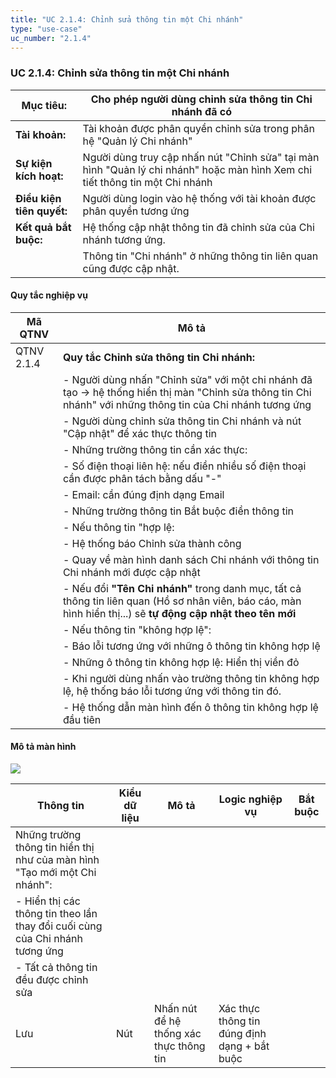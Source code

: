 ```yaml
---
title: "UC 2.1.4: Chỉnh sửa thông tin một Chi nhánh"
type: "use-case"
uc_number: "2.1.4"
---
```


### UC 2.1.4: Chỉnh sửa thông tin một Chi nhánh

| **Mục tiêu:** | Cho phép người dùng chỉnh sửa thông tin Chi nhánh đã có |
| --- | --- |
| **Tài khoản:** | Tài khoản được phân quyền chỉnh sửa trong phân hệ "Quản lý Chi nhánh" |
| **Sự kiện kích hoạt:** | Người dùng truy cập nhấn nút "Chỉnh sửa" tại màn hình "Quản lý chi nhánh" hoặc màn hình Xem chi tiết thông tin một Chi nhánh |
| **Điều kiện tiên quyết:** | Người dùng login vào hệ thống với tài khoản được phân quyền tương ứng |
| **Kết quả bắt buộc:** | Hệ thống cập nhật thông tin đã chỉnh sửa của Chi nhánh tương ứng. |
|  | Thông tin "Chi nhánh" ở những thông tin liên quan cũng được cập nhật. |

#### Quy tắc nghiệp vụ

| **Mã QTNV** | **Mô tả** |
| --- | --- |
| QTNV 2.1.4 | **Quy tắc Chỉnh sửa thông tin Chi nhánh:** |
|  | - Người dùng nhấn "Chỉnh sửa" với một chi nhánh đã tạo -\> hệ thống hiển thị màn "Chỉnh sửa thông tin Chi nhánh" với những thông tin của Chi nhánh tương ứng |
|  | - Người dùng chỉnh sửa thông tin Chi nhánh và nút "Cập nhật" để xác thực thông tin |
|  | - Những trường thông tin cần xác thực: |
|  | - Số điện thoại liên hệ: nếu điền nhiều số điện thoại cần được phân tách bằng dấu "-" |
|  | - Email: cần đúng định dạng Email |
|  | - Những trường thông tin Bắt buộc điền thông tin |
|  | - Nếu thông tin "hợp lệ: |
|  | - Hệ thống báo Chỉnh sửa thành công |
|  | - Quay về màn hình danh sách Chi nhánh với thông tin Chi nhánh mới được cập nhật |
|  | - Nếu đổi **"Tên Chi nhánh"** trong danh mục, tất cả thông tin liên quan (Hồ sơ nhân viên, báo cáo, màn hình hiển thị...) sẽ **tự động cập nhật theo tên mới** |
|  | - Nếu thông tin "không hợp lệ": |
|  | - Báo lỗi tương ứng với những ô thông tin không hợp lệ |
|  | - Những ô thông tin không hợp lệ: Hiển thị viền đỏ |
|  | - Khi người dùng nhấn vào trường thông tin không hợp lệ, hệ thống báo lỗi tương ứng với thông tin đó. |
|  | - Hệ thống dẫn màn hình đến ô thông tin không hợp lệ đầu tiên |

#### Mô tả màn hình

![](media/image122.png)

| **Thông tin** | **Kiểu dữ liệu** | **Mô tả** | **Logic nghiệp vụ** | **Bắt buộc** |
| --- | --- | --- | --- | --- |
| Những trường thông tin hiển thị như của màn hình "Tạo mới một Chi nhánh": |  |  |  |  |
| \- Hiển thị các thông tin theo lần thay đổi cuối cùng của Chi nhánh tương ứng |  |  |  |  |
| \- Tất cả thông tin đều được chỉnh sửa |  |  |  |  |
| Lưu | Nút | Nhấn nút để hệ thống xác thực thông tin | Xác thực thông tin đúng định dạng + bắt buộc |  |
